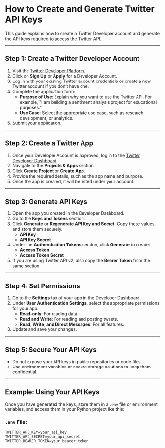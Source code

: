 # How to Create and Generate Twitter API Keys

This guide explains how to create a Twitter Developer account and generate the API keys required to access the Twitter API.

---

## Step 1: Create a Twitter Developer Account
1. Visit the [Twitter Developer Platform](https://developer.twitter.com/).
2. Click on **Sign Up** or **Apply** for a Developer Account.
3. Log in with your existing Twitter account credentials or create a new Twitter account if you don’t have one.
4. Complete the application form:
   - **Purpose of Use**: Explain why you want to use the Twitter API. For example, "I am building a sentiment analysis project for educational purposes."
   - **Use Case**: Select the appropriate use case, such as research, development, or analytics.
5. Submit your application.

---

## Step 2: Create a Twitter App
1. Once your Developer Account is approved, log in to the [Twitter Developer Dashboard](https://developer.twitter.com/).
2. Navigate to the **Projects & Apps** section.
3. Click **Create Project** or **Create App**.
4. Provide the required details, such as the app name and purpose.
5. Once the app is created, it will be listed under your account.

---

## Step 3: Generate API Keys
1. Open the app you created in the Developer Dashboard.
2. Go to the **Keys and Tokens** section.
3. Click **Generate** or **Regenerate API Key and Secret**. Copy these values and store them securely.
   - **API Key**
   - **API Key Secret**
4. Under the **Authentication Tokens** section, click **Generate** to create:
   - **Access Token**
   - **Access Token Secret**
5. If you are using Twitter API v2, also copy the **Bearer Token** from the same section.

---

## Step 4: Set Permissions
1. Go to the **Settings** tab of your app in the Developer Dashboard.
2. Under **User Authentication Settings**, select the appropriate permissions for your app:
   - **Read-only**: For reading data.
   - **Read and Write**: For reading and posting tweets.
   - **Read, Write, and Direct Messages**: For all features.
3. Update and save your changes.

---

## Step 5: Secure Your API Keys
- Do not expose your API keys in public repositories or code files.
- Use environment variables or secure storage solutions to keep them confidential.

---

## Example: Using Your API Keys
Once you have generated the keys, store them in a `.env` file or environment variables, and access them in your Python project like this:

### `.env` File:
```plaintext
TWITTER_API_KEY=your_api_key
TWITTER_API_SECRET=your_api_secret
TWITTER_BEARER_TOKEN=your_bearer_token
```
